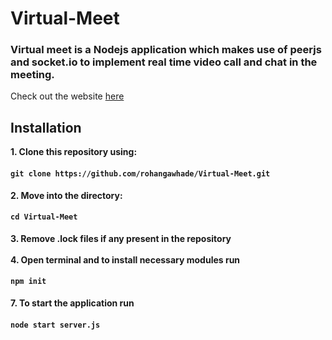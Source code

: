 # Virtual-Meet

### Virtual meet is a Nodejs application which makes use of peerjs and socket.io to implement real time video call and chat in the meeting.

Check out the website [here](https://hidden-harbor-41782.herokuapp.com/)

## Installation

**1. Clone this repository using:**
#### `git clone https://github.com/rohangawhade/Virtual-Meet.git`
**2. Move into the directory:**
#### `cd Virtual-Meet`
**3. Remove .lock files if any present in the repository**<br><br>
**4. Open terminal and to install necessary modules run**
#### `npm init`
**7. To start the application run**
#### `node start server.js`
